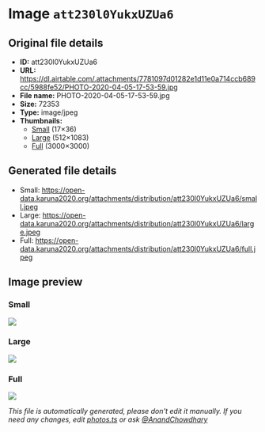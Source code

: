 # Image `att230l0YukxUZUa6`

## Original file details

- **ID:** att230l0YukxUZUa6
- **URL:** https://dl.airtable.com/.attachments/7781097d01282e1d11e0a714ccb689cc/5988fe52/PHOTO-2020-04-05-17-53-59.jpg
- **File name:** PHOTO-2020-04-05-17-53-59.jpg
- **Size:** 72353
- **Type:** image/jpeg
- **Thumbnails:**
  - [Small](https://dl.airtable.com/.attachmentThumbnails/11f52e4bfcce7723a9810a8518aa6a26/1090a4eb) (17×36)
  - [Large](https://dl.airtable.com/.attachmentThumbnails/1905112017bdd327c0ef1a3fd4b0a29a/7f4e0363) (512×1083)
  - [Full](https://dl.airtable.com/.attachmentThumbnails/39aedc59e1bd17576a610bc678bb6c9a/f196d668) (3000×3000)

## Generated file details

- Small: https://open-data.karuna2020.org/attachments/distribution/att230l0YukxUZUa6/small.jpeg
- Large: https://open-data.karuna2020.org/attachments/distribution/att230l0YukxUZUa6/large.jpeg
- Full: https://open-data.karuna2020.org/attachments/distribution/att230l0YukxUZUa6/full.jpeg

## Image preview

### Small

![](https://open-data.karuna2020.org/attachments/distribution/att230l0YukxUZUa6/small.jpeg)

### Large

![](https://open-data.karuna2020.org/attachments/distribution/att230l0YukxUZUa6/large.jpeg)

### Full

![](https://open-data.karuna2020.org/attachments/distribution/att230l0YukxUZUa6/full.jpeg)

_This file is automatically generated, please don't edit it manually. If you need any changes, edit [photos.ts](/photos.ts) or ask [@AnandChowdhary](https://github.com/AnandChowdhary)_

